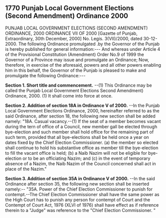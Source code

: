 ## 1770 Punjab Local Government Elections (Second Amendment) Ordinance 2000
 
PUNJAB LOCAL GOVERNMENT ELECTIONS (SECOND AMENDMENT) ORDINANCE, 2000
ORDINANCE VII OF 2000
[Gazette of Punjab, Extraordinary, 30th December, 2000]
No. Legis. 3(VII)/2000, dated 30-12-2000. The following Ordinance promulgated .by the Governor of the Punjab is hereby published for general information:---
And whereas under Article 4 of the Provisional Constitution (Amendment) Order No.9 of 1999 the Governor of a Province may issue and promulgate an Ordinance;
Now, therefore, in exercise of the aforesaid, powers and all other powers enabling him in this behalf, the Governor of the Punjab is pleased to make and promulgate the following Ordinance:---

**Section 1. Short title and commencement.**
--(1) This Ordinance may be called the Punjab Local Government Elections Second Amendment) Ordinance, 2000.
   (1) It shall come into force at once.

 

**Section 2. Addition of section 18A in Ordinance V of 2000.**
--In the Punjab Local Government Elections Ordinance, 2000, hereinafter referred to as the said Ordinance, after section 18, the following new section shall be added namely:
   "18A. Casual vacancy.--(1) If the seat of a member becomes vacant during the tern of office of a Council, new member gall be elected through bye-election and such member shall hold office for the remaining part of such term, provided that all bye-elections shall be held once a year on dates fixed by the Chief Election Commissioner.
   (a) the member so elected shall continue to hold his substantive office as member till the bye-election to fill the vacant office is held;
   (b) a Naib Nazim will not be eligible for bye-election or to be an officiating Nazim; and
   (c) in the event of temporary absence of a Nazim, the Naib Nazim of the Council concerned shall act in place of the Nazim."

 

**Section 3. Addition of section 35A in Ordinance V of 2000.**
--In the said Ordinance after section 35, the following new section shall be inserted namely:--
   "35A. Power of the Chief Election Commissioner to punish for contempt.--The Chief Election Commissioner shall have the same power as the High Court has to punish any person for contempt of Court and the Contempt of Court Act, 1976 (XLVI of 1976) shall have effect as if reference therein to a "Judge" was reference to the "Chief Election Commissioner. "

